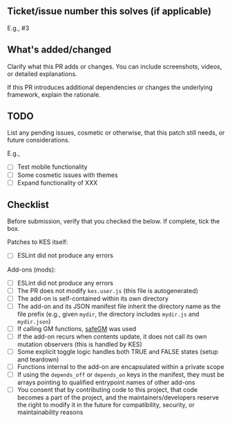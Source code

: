## Ticket/issue number this solves (if applicable)

E.g., #3

## What's added/changed

Clarify what this PR adds or changes. You can include screenshots, videos, or detailed explanations.

If this PR introduces additional dependencies or changes the underlying framework, explain the rationale.

## TODO

List any pending issues, cosmetic or otherwise, that this patch still needs, or future considerations.

E.g.,

- [ ] Test mobile functionality
- [ ] Some cosmetic issues with themes
- [ ] Expand functionality of XXX

## Checklist

Before submission, verify that you checked the below. If complete, tick the box.

Patches to KES itself:
- [ ] ESLint did not produce any errors

Add-ons (mods):
- [ ] ESLint did not produce any errors
- [ ] The PR does not modify `kes.user.js` (this file is autogenerated)
- [ ] The add-on is self-contained within its own directory
- [ ] The add-on and its JSON manifest file inherit the directory name as the file prefix (e.g., given `mydir`, the directory includes `mydir.js` and `mydir.json`)
- [ ] If calling GM functions, [safeGM](https://aclist.github.io/kes/kes.html#_compatibility_api) was used
- [ ] If the add-on recurs when contents update, it does not call its own mutation observers (this is handled by KES)
- [ ] Some explicit toggle logic handles both TRUE and FALSE states (setup and teardown)
- [ ] Functions internal to the add-on are encapsulated within a private scope
- [ ] If using the `depends_off` or `depends_on` keys in the manifest, they must be arrays pointing to qualified entrypoint names of other add-ons
- [ ] You consent that by contributing code to this project, that code becomes a part of the project, and the maintainers/developers reserve the right to modify it in the future for compatibility,
  security, or maintainability reasons
